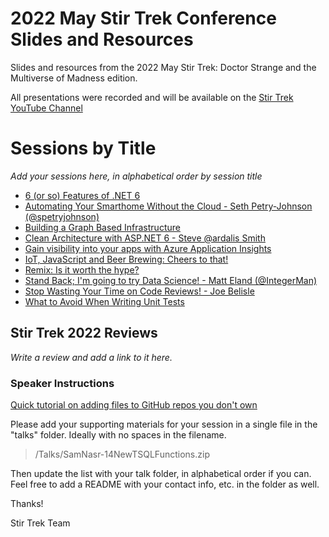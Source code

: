 # 2022 May Stir Trek Conference Slides and Resources

Slides and resources from the 2022 May Stir Trek: Doctor Strange and the Multiverse of Madness edition.

All presentations were recorded and will be available on the [Stir Trek YouTube Channel](https://youtube.com/c/stirtrek)

# Sessions by Title

*Add your sessions here, in alphabetical order by session title*

- [6 (or so) Features of .NET 6](talks/6-or-so-new-features-of-dotnet-6)
- [Automating Your Smarthome Without the Cloud - Seth Petry-Johnson (@spetryjohnson)](talks/automating-your-smarthome-without-the-cloud)
- [Building a Graph Based Infrastructure](talks/building-a-graph-based-infrastructure)
- [Clean Architecture with ASP.NET 6 - Steve @ardalis Smith](talks/clean-architecture-with-aspnet-6-steve-smith)
- [Gain visibility into your apps with Azure Application Insights](talks/AzureApplicationInsights)
- [	IoT, JavaScript and Beer Brewing: Cheers to that!](https://ezurl.to/cheers)
- [	Remix: Is it worth the hype? ](./talks/remix-is-it-worth-the-hype/)
- [Stand Back; I'm going to try Data Science! - Matt Eland (@IntegerMan)](https://MattEland.dev/tryds)
- [Stop Wasting Your Time on Code Reviews! - Joe Belisle](talks/stop-wasting-your-time-on-code-reviews)
- [What to Avoid When Writing Unit Tests](talks/what-to-avoid-when-writing-unti-tests.md)

## Stir Trek 2022 Reviews

*Write a review and add a link to it here.*

### Speaker Instructions

[Quick tutorial on adding files to GitHub repos you don't own](https://ardalis.com/how-to-add-files-to-a-github-repo-you-don%E2%80%99t-own/)

Please add your supporting materials for your session in a single file in the "talks" folder. Ideally with no spaces in the filename.

> /Talks/SamNasr-14NewTSQLFunctions.zip

Then update the list with your talk folder, in alphabetical order if you can. Feel free to add a README with your contact info, etc. in the folder as well.

Thanks!

Stir Trek Team
